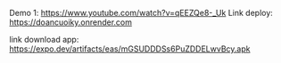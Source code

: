 Demo 1: https://www.youtube.com/watch?v=qEEZQe8-_Uk
Link deploy: https://doancuoiky.onrender.com

link download app: https://expo.dev/artifacts/eas/mGSUDDDSs6PuZDDELwvBcy.apk
